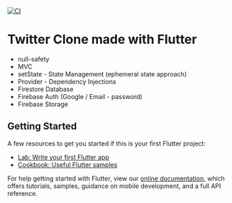 [![CI](https://github.com/Lecarvalho/twitter_clone/actions/workflows/main.yml/badge.svg)](https://github.com/Lecarvalho/twitter_clone/actions/workflows/main.yml)

# Twitter Clone made with Flutter

- null-safety
- MVC
- setState - State Management (ephemeral state approach)
- Provider - Dependency Injections
- Firestore Database
- Firebase Auth (Google / Email - password)
- Firebase Storage

## Getting Started

A few resources to get you started if this is your first Flutter project:

- [Lab: Write your first Flutter app](https://flutter.dev/docs/get-started/codelab)
- [Cookbook: Useful Flutter samples](https://flutter.dev/docs/cookbook)

For help getting started with Flutter, view our
[online documentation](https://flutter.dev/docs), which offers tutorials,
samples, guidance on mobile development, and a full API reference.
